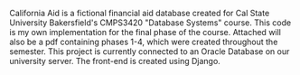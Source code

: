 California Aid is a fictional financial aid database
created for Cal State University Bakersfield's CMPS3420 "Database Systems" course. 
This code is my own implementation for the final phase of the course. 
Attached will also be a pdf containing phases 1-4, which were created
throughout the semester. 
This project is currently connected to an Oracle Database on our university server. 
The front-end is created using Django. 
